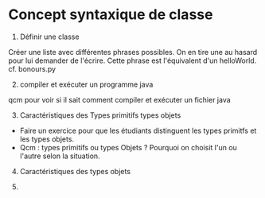 # Concept syntaxique de classe

1) Définir une classe

Créer une liste avec différentes phrases possibles. On en tire une au hasard pour lui demander de l'écrire. Cette phrase est l'équivalent d'un helloWorld.
cf. bonours.py

2) compiler et exécuter un programme java

qcm pour voir si il sait comment compiler et exécuter un fichier java

3) Caractéristiques des Types primitifs types objets

- Faire un exercice pour que les étudiants distinguent les types primitfs et les types objets.
- Qcm : types primitifs ou types Objets ? Pourquoi on choisit l'un ou l'autre selon la situation.

4) Caractéristiques des types objets
   
6) 
   


